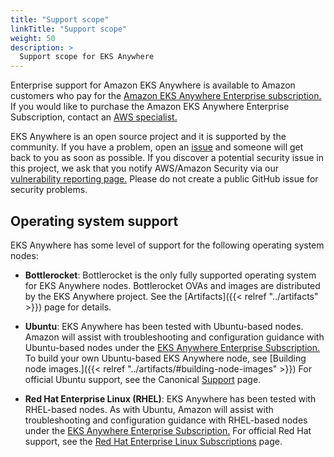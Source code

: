 ```yaml
---
title: "Support scope"
linkTitle: "Support scope"
weight: 50
description: >
  Support scope for EKS Anywhere
---
```


Enterprise support for Amazon EKS Anywhere is available to Amazon customers who pay for the [Amazon EKS Anywhere Enterprise subscription.](https://aws.amazon.com/eks/eks-anywhere/pricing/)
If you would like to purchase the Amazon EKS Anywhere Enterprise Subscription, contact an [AWS specialist.](https://aws.amazon.com/contact-us/sales-support-eks/) 

EKS Anywhere is an open source project and it is supported by the community.
If you have a problem, open an [issue](https://github.com/aws/eks-anywhere/issues) and someone will get back to you as soon as possible.
If you discover a potential security issue in this project, we ask that you notify AWS/Amazon Security via our [vulnerability reporting page.](http://aws.amazon.com/security/vulnerability-reporting/)
Please do not create a public GitHub issue for security problems.

## Operating system support

EKS Anywhere has some level of support for the following operating system nodes:

* **Bottlerocket**: Bottlerocket is the only fully supported operating system for EKS Anywhere nodes.
Bottlerocket OVAs and images are distributed by the EKS Anywhere project.
See the [Artifacts]({{< relref "../artifacts" >}}) page for details.

* **Ubuntu**: EKS Anywhere has been tested with Ubuntu-based nodes.
Amazon will assist with troubleshooting and configuration guidance with Ubuntu-based nodes under the [EKS Anywhere Enterprise Subscription.](https://aws.amazon.com/eks/eks-anywhere/pricing/)
To build your own Ubuntu-based EKS Anywhere node, see [Building node images.]({{< relref "../artifacts/#building-node-images" >}})
For official Ubuntu support, see the Canonical [Support](https://ubuntu.com/support) page.

* **Red Hat Enterprise Linux (RHEL)**: EKS Anywhere has been tested with RHEL-based nodes.
As with Ubuntu, Amazon will assist with troubleshooting and configuration guidance with RHEL-based nodes under the [EKS Anywhere Enterprise Subscription.](https://aws.amazon.com/eks/eks-anywhere/pricing/)
For official Red Hat support, see the [Red Hat Enterprise Linux Subscriptions](https://www.redhat.com/en/store/linux-platforms) page.
